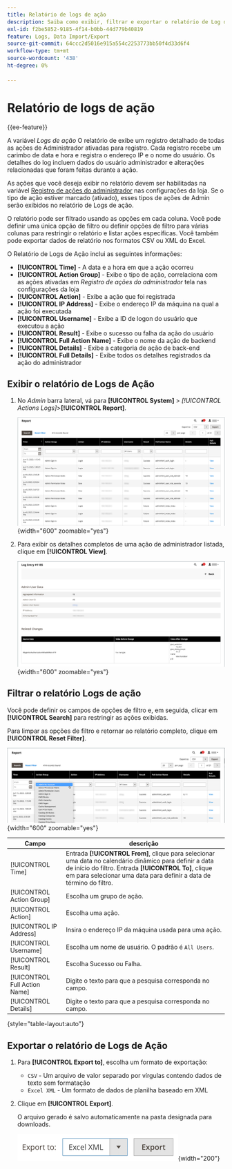 ```yaml
---
title: Relatório de logs de ação
description: Saiba como exibir, filtrar e exportar o relatório de Log de ações, que fornece um registro detalhado de todas as ações de administrador habilitadas para log.
exl-id: f2be5852-9185-4f14-b0bb-44d779b40819
feature: Logs, Data Import/Export
source-git-commit: 64ccc2d5016e915a554c2253773bb50f4d33d6f4
workflow-type: tm+mt
source-wordcount: '438'
ht-degree: 0%

---
```


# Relatório de logs de ação

{{ee-feature}}

A variável _Logs de ação_ O relatório de exibe um registro detalhado de todas as ações de Administrador ativadas para registro. Cada registro recebe um carimbo de data e hora e registra o endereço IP e o nome do usuário. Os detalhes do log incluem dados do usuário administrador e alterações relacionadas que foram feitas durante a ação.

As ações que você deseja exibir no relatório devem ser habilitadas na variável [Registro de ações do administrador](action-log.md) nas configurações da loja. Se o tipo de ação estiver marcado (ativado), esses tipos de ações de Admin serão exibidos no relatório de Logs de ação.

O relatório pode ser filtrado usando as opções em cada coluna. Você pode definir uma única opção de filtro ou definir opções de filtro para várias colunas para restringir o relatório e listar ações específicas. Você também pode exportar dados de relatório nos formatos CSV ou XML do Excel.

O Relatório de Logs de Ação inclui as seguintes informações:

- **[!UICONTROL Time]** - A data e a hora em que a ação ocorreu
- **[!UICONTROL Action Group]** - Exibe o tipo de ação, correlaciona com as ações ativadas em _Registro de ações do administrador_ tela nas configurações da loja
- **[!UICONTROL Action]** - Exibe a ação que foi registrada
- **[!UICONTROL IP Address]** - Exibe o endereço IP da máquina na qual a ação foi executada
- **[!UICONTROL Username]** - Exibe a ID de logon do usuário que executou a ação
- **[!UICONTROL Result]** - Exibe o sucesso ou falha da ação do usuário
- **[!UICONTROL Full Action Name]** - Exibe o nome da ação de backend
- **[!UICONTROL Details]** - Exibe a categoria de ação de back-end
- **[!UICONTROL Full Details]** - Exibe todos os detalhes registrados da ação do administrador

## Exibir o relatório de Logs de Ação

1. No _Admin_ barra lateral, vá para **[!UICONTROL System]** > _[!UICONTROL Actions Logs]_>**[!UICONTROL Report]**.

   ![Logs de ação](./assets/action-log-report.png){width="600" zoomable="yes"}

1. Para exibir os detalhes completos de uma ação de administrador listada, clique em **[!UICONTROL View]**.

   ![Detalhes de entrada do log de ações](./assets/action-log-report-view.png){width="600" zoomable="yes"}

## Filtrar o relatório Logs de ação

Você pode definir os campos de opções de filtro e, em seguida, clicar em **[!UICONTROL Search]** para restringir as ações exibidas.

Para limpar as opções de filtro e retornar ao relatório completo, clique em **[!UICONTROL Reset Filter]**.

![Filtros de relatório do log de ações](./assets/action-log-report-filters.png){width="600" zoomable="yes"}

| Campo | descrição |
|--- |--- |
| [!UICONTROL Time] | Entrada **[!UICONTROL From]**, clique para selecionar uma data no calendário dinâmico para definir a data de início do filtro. Entrada **[!UICONTROL To]**, clique em para selecionar uma data para definir a data de término do filtro. |
| [!UICONTROL Action Group] | Escolha um grupo de ação. |
| [!UICONTROL Action] | Escolha uma ação. |
| [!UICONTROL IP Address] | Insira o endereço IP da máquina usada para uma ação. |
| [!UICONTROL Username] | Escolha um nome de usuário. O padrão é `All Users`. |
| [!UICONTROL Result] | Escolha Sucesso ou Falha. |
| [!UICONTROL Full Action Name] | Digite o texto para que a pesquisa corresponda no campo. |
| [!UICONTROL Details] | Digite o texto para que a pesquisa corresponda no campo. |

{style="table-layout:auto"}

## Exportar o relatório de Logs de Ação

1. Para **[!UICONTROL Export to]**, escolha um formato de exportação:

   - `CSV` - Um arquivo de valor separado por vírgulas contendo dados de texto sem formatação
   - `Excel XML` - Um formato de dados de planilha baseado em XML

1. Clique em **[!UICONTROL Export]**.

   O arquivo gerado é salvo automaticamente na pasta designada para downloads.

   ![Exportação de relatório de logs de ação](./assets/action-log-report-export.png){width="200"}
